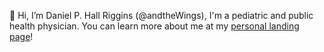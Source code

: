 👋 Hi, I’m Daniel P. Hall Riggins (@andtheWings), I'm a pediatric and public health physician. You can learn more about me at my [personal landing page](danielriggins.com)!

<!---
andtheWings/andtheWings is a ✨ special ✨ repository because its `README.md` (this file) appears on your GitHub profile.
You can click the Preview link to take a look at your changes.
--->
